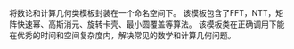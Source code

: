将数论和计算几何类模板封装在一个命名空间下。 
该模板包含了FFT，NTT，矩阵快速幂、高斯消元、旋转卡壳、最小圆覆盖等算法。
该模板类在正确调用下能在优秀的时间和空间复杂度内，解决常见的数学和计算几何问题。
